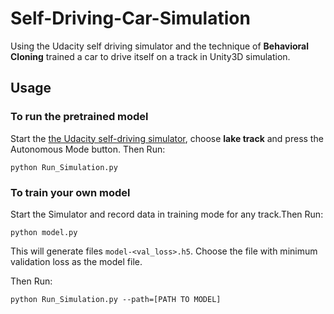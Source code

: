# Self-Driving-Car-Simulation

Using the Udacity self driving simulator and the technique of **Behavioral Cloning** trained a car to drive itself on a track in Unity3D simulation.

## Usage

### To run the pretrained model

Start the [the Udacity self-driving simulator](https://github.com/udacity/self-driving-car-sim), choose **lake track** and press the Autonomous Mode button.
Then Run:

```
python Run_Simulation.py
```
### To train your own model

Start the Simulator and record data in training mode for any track.Then Run:

```
python model.py
```

This will generate files `model-<val_loss>.h5`. Choose the file with minimum validation loss as the model file.

Then Run:

```
python Run_Simulation.py --path=[PATH TO MODEL]
```

